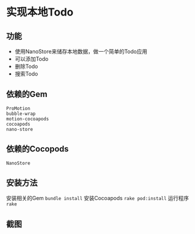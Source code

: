 # 实现本地Todo

## 功能
* 使用NanoStore来储存本地数据，做一个简单的Todo应用
* 可以添加Todo
* 删除Todo
* 搜索Todo

## 依赖的Gem
```
ProMotion
bubble-wrap
motion-cocoapods
cocoapods
nano-store
```

## 依赖的Cocopods
``NanoStore``


## 安装方法
安装相关的Gem
``bundle install``
安装Cocoapods
``rake pod:install``
运行程序
``rake``

## 截图